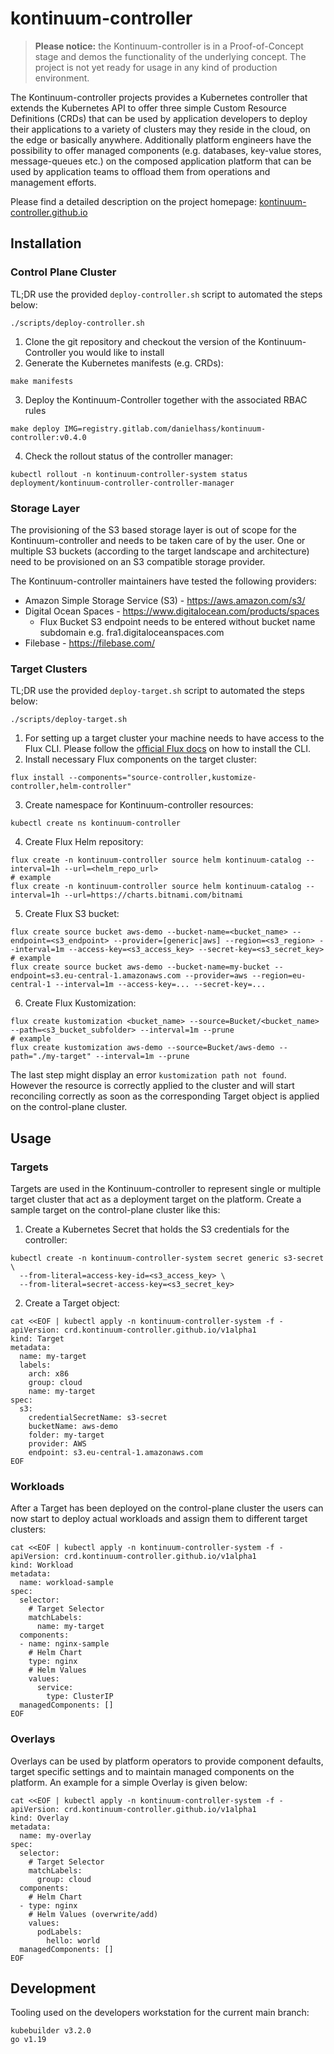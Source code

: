 # kontinuum-controller

> **Please notice:** the Kontinuum-controller is in a Proof-of-Concept stage and demos the functionality of the underlying concept. The project is not yet ready for usage in any kind of production environment.

The Kontinuum-controller projects provides a Kubernetes controller that extends the Kubernetes API to offer three simple Custom Resource Definitions (CRDs) that can be used by application developers to deploy their applications to a variety of clusters may they reside in the cloud, on the edge or basically anywhere. Additionally platform engineers have the possibility to offer managed components (e.g. databases, key-value stores, message-queues etc.) on the composed application platform that can be used by application teams to offload them from operations and management efforts.

Please find a detailed description on the project homepage: [kontinuum-controller.github.io](https://kontinuum-controller.github.io/)

## Installation

### Control Plane Cluster

TL;DR use the provided `deploy-controller.sh` script to automated the steps below:
```
./scripts/deploy-controller.sh
```

1. Clone the git repository and checkout the version of the Kontinuum-Controller you would like to install
2. Generate the Kubernetes manifests (e.g. CRDs):
```
make manifests
```
3. Deploy the Kontinuum-Controller together with the associated RBAC rules
```
make deploy IMG=registry.gitlab.com/danielhass/kontinuum-controller:v0.4.0
```
4. Check the rollout status of the controller manager:
```
kubectl rollout -n kontinuum-controller-system status deployment/kontinuum-controller-controller-manager
```

### Storage Layer

The provisioning of the S3 based storage layer is out of scope for the Kontinuum-controller and needs to be taken care of by the user. One or multiple S3 buckets (according to the target landscape and architecture) need to be provisioned on an S3 compatible storage provider.

The Kontinuum-controller maintainers have tested the following providers:
- Amazon Simple Storage Service (S3) - https://aws.amazon.com/s3/
- Digital Ocean Spaces - https://www.digitalocean.com/products/spaces
  - Flux Bucket S3 endpoint needs to be entered without bucket name subdomain e.g. fra1.digitaloceanspaces.com
- Filebase - https://filebase.com/

### Target Clusters

TL;DR use the provided `deploy-target.sh` script to automated the steps below:
```
./scripts/deploy-target.sh
```

1. For setting up a target cluster your machine needs to have access to the Flux CLI. Please follow the [official Flux docs](https://fluxcd.io/docs/cmd/) on how to install the CLI.
2. Install necessary Flux components on the target cluster:
```
flux install --components="source-controller,kustomize-controller,helm-controller"
```
3. Create namespace for Kontinuum-controller resources:
```
kubectl create ns kontinuum-controller
```
4. Create Flux Helm repository:
```
flux create -n kontinuum-controller source helm kontinuum-catalog --interval=1h --url=<helm_repo_url>
# example
flux create -n kontinuum-controller source helm kontinuum-catalog --interval=1h --url=https://charts.bitnami.com/bitnami
```
5. Create Flux S3 bucket:
```
flux create source bucket aws-demo --bucket-name=<bucket_name> --endpoint=<s3_endpoint> --provider=[generic|aws] --region=<s3_region> --interval=1m --access-key=<s3_access_key> --secret-key=<s3_secret_key>
# example
flux create source bucket aws-demo --bucket-name=my-bucket --endpoint=s3.eu-central-1.amazonaws.com --provider=aws --region=eu-central-1 --interval=1m --access-key=... --secret-key=...
```
6. Create Flux Kustomization:
```
flux create kustomization <bucket_name> --source=Bucket/<bucket_name> --path=<s3_bucket_subfolder> --interval=1m --prune
# example
flux create kustomization aws-demo --source=Bucket/aws-demo --path="./my-target" --interval=1m --prune
```

The last step might display an error `kustomization path not found`. However the resource is correctly applied to the cluster and will start reconciling correctly as soon as the corresponding Target object is applied on the control-plane cluster.

## Usage

### Targets

Targets are used in the Kontinuum-controller to represent single or multiple target cluster that act as a deployment target on the platform. Create a sample target on the control-plane cluster like this:

1. Create a Kubernetes Secret that holds the S3 credentials for the controller:
```
kubectl create -n kontinuum-controller-system secret generic s3-secret \
  --from-literal=access-key-id=<s3_access_key> \
  --from-literal=secret-access-key=<s3_secret_key>
```

2. Create a Target object:
```
cat <<EOF | kubectl apply -n kontinuum-controller-system -f -
apiVersion: crd.kontinuum-controller.github.io/v1alpha1
kind: Target
metadata:
  name: my-target
  labels:
    arch: x86
    group: cloud
    name: my-target
spec:
  s3:
    credentialSecretName: s3-secret
    bucketName: aws-demo
    folder: my-target
    provider: AWS
    endpoint: s3.eu-central-1.amazonaws.com
EOF
```

### Workloads

After a Target has been deployed on the control-plane cluster the users can now start to deploy actual workloads and assign them to different target clusters:

```
cat <<EOF | kubectl apply -n kontinuum-controller-system -f -
apiVersion: crd.kontinuum-controller.github.io/v1alpha1
kind: Workload
metadata:
  name: workload-sample
spec:
  selector:
    # Target Selector
    matchLabels:
      name: my-target
  components:
  - name: nginx-sample
    # Helm Chart
    type: nginx
    # Helm Values
    values:
      service:
        type: ClusterIP
  managedComponents: []
EOF
```

### Overlays

Overlays can be used by platform operators to provide component defaults, target specific settings and to maintain managed components on the platform. An example for a simple Overlay is given below:

```
cat <<EOF | kubectl apply -n kontinuum-controller-system -f -
apiVersion: crd.kontinuum-controller.github.io/v1alpha1
kind: Overlay
metadata:
  name: my-overlay
spec:
  selector:
    # Target Selector
    matchLabels:
      group: cloud
  components:
    # Helm Chart
  - type: nginx
    # Helm Values (overwrite/add)
    values:
      podLabels:
        hello: world
  managedComponents: []
EOF
```

## Development

Tooling used on the developers workstation for the current main branch:
```
kubebuilder v3.2.0
go v1.19
```
